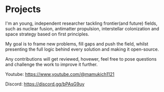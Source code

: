 # Projects
I'm an young, independent researcher tackling frontier(and future) fields, such as nuclear fusion, antimatter propulsion, interstellar colonization and space strategy based on first principles.

My goal is to frame new problems, fill gaps and push the field, whilst presenting the full logic behind every solution and making it open-source.

Any contributions will get reviewed, hovewer, feel free to pose questions and challenge the work to improve it further.

Youtube: https://www.youtube.com/@mamukich1121

Discord: https://discord.gg/bPAsG9uy

